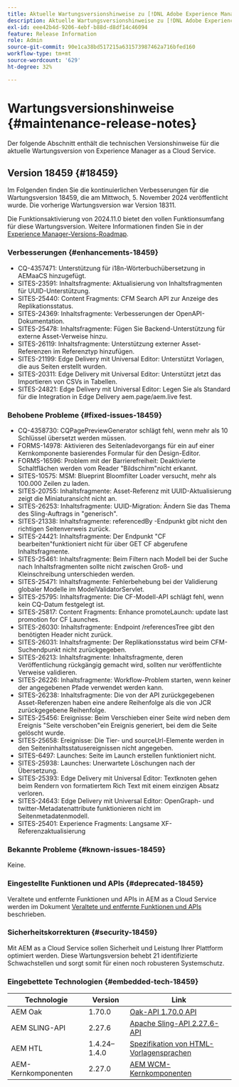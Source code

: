 ```yaml
---
title: Aktuelle Wartungsversionshinweise zu [!DNL Adobe Experience Manager] as a Cloud Service.
description: Aktuelle Wartungsversionshinweise zu [!DNL Adobe Experience Manager] as a Cloud Service.
exl-id: eee42b4d-9206-4ebf-b88d-d8df14c46094
feature: Release Information
role: Admin
source-git-commit: 90e1ca38bd517215a631573987462a716bfed160
workflow-type: tm+mt
source-wordcount: '629'
ht-degree: 32%

---
```



# Wartungsversionshinweise {#maintenance-release-notes}

Der folgende Abschnitt enthält die technischen Versionshinweise für die aktuelle Wartungsversion von Experience Manager as a Cloud Service.

## Version 18459 {#18459}

Im Folgenden finden Sie die kontinuierlichen Verbesserungen für die Wartungsversion 18459, die am Mittwoch, 5. November 2024 veröffentlicht wurde. Die vorherige Wartungsversion war Version 18311.

Die Funktionsaktivierung von 2024.11.0 bietet den vollen Funktionsumfang für diese Wartungsversion. Weitere Informationen finden Sie in der [Experience Manager-Versions-Roadmap](https://experienceleague.adobe.com/de/docs/experience-manager-release-information/aem-release-updates/update-releases-roadmap).

### Verbesserungen {#enhancements-18459}

* CQ-4357471: Unterstützung für i18n-Wörterbuchübersetzung in AEMaaCS hinzugefügt.
* SITES-23591: Inhaltsfragmente: Aktualisierung von Inhaltsfragmenten für UUID-Unterstützung.
* SITES-25440: Content Fragments: CFM Search API zur Anzeige des Replikationsstatus.
* SITES-24369: Inhaltsfragmente: Verbesserungen der OpenAPI-Dokumentation.
* SITES-25478: Inhaltsfragmente: Fügen Sie Backend-Unterstützung für externe Asset-Verweise hinzu.
* SITES-26119: Inhaltsfragmente: Unterstützung externer Asset-Referenzen im Referenztyp hinzufügen.
* SITES-21199: Edge Delivery mit Universal Editor: Unterstützt Vorlagen, die aus Seiten erstellt wurden.
* SITES-20311: Edge Delivery mit Universal Editor: Unterstützt jetzt das Importieren von CSVs in Tabellen.
* SITES-24821: Edge Delivery mit Universal Editor: Legen Sie als Standard für die Integration in Edge Delivery aem.page/aem.live fest.

### Behobene Probleme {#fixed-issues-18459}

* CQ-4358730: CQPagePreviewGenerator schlägt fehl, wenn mehr als 10 Schlüssel übersetzt werden müssen.
* FORMS-14978: Aktivieren des Seitenladevorgangs für ein auf einer Kernkomponente basierendes Formular für den Design-Editor.
* FORMS-16596: Problem mit der Barrierefreiheit: Deaktivierte Schaltflächen werden vom Reader &quot;Bildschirm&quot;nicht erkannt.
* SITES-10575: MSM: Blueprint Bloomfilter Loader versucht, mehr als 100.000 Zeilen zu laden.
* SITES-20755: Inhaltsfragmente: Asset-Referenz mit UUID-Aktualisierung zeigt die Miniaturansicht nicht an.
* SITES-26253: Inhaltsfragmente: UUID-Migration: Ändern Sie das Thema des Sling-Auftrags in &quot;generisch&quot;.
* SITES-21338: Inhaltsfragmente: referencedBy -Endpunkt gibt nicht den richtigen Seitenverweis zurück.
* SITES-24421: Inhaltsfragmente: Der Endpunkt &quot;CF bearbeiten&quot;funktioniert nicht für über GET CF abgerufene Inhaltsfragmente.
* SITES-25461: Inhaltsfragmente: Beim Filtern nach Modell bei der Suche nach Inhaltsfragmenten sollte nicht zwischen Groß- und Kleinschreibung unterschieden werden.
* SITES-25471: Inhaltsfragmente: Fehlerbehebung bei der Validierung globaler Modelle im ModelValidatorServlet.
* SITES-25795: Inhaltsfragmente: Die CF-Modell-API schlägt fehl, wenn kein CQ-Datum festgelegt ist.
* SITES-25817: Content Fragments: Enhance promoteLaunch: update last promotion for CF Launches.
* SITES-26030: Inhaltsfragmente: Endpoint /referencesTree gibt den benötigten Header nicht zurück.
* SITES-26031: Inhaltsfragmente: Der Replikationsstatus wird beim CFM-Suchendpunkt nicht zurückgegeben.
* SITES-26213: Inhaltsfragmente: Inhaltsfragmente, deren Veröffentlichung rückgängig gemacht wird, sollten nur veröffentlichte Verweise validieren.
* SITES-26226: Inhaltsfragmente: Workflow-Problem starten, wenn keiner der angegebenen Pfade verwendet werden kann.
* SITES-26238: Inhaltsfragmente: Die von der API zurückgegebenen Asset-Referenzen haben eine andere Reihenfolge als die von JCR zurückgegebene Reihenfolge.
* SITES-25456: Ereignisse: Beim Verschieben einer Seite wird neben dem Ereignis &quot;Seite verschoben&quot;ein Ereignis generiert, bei dem die Seite gelöscht wurde.
* SITES-25658: Ereignisse: Die Tier- und sourceUrl-Elemente werden in den Seiteninhaltsstatusereignissen nicht angegeben.
* SITES-6497: Launches: Seite im Launch erstellen funktioniert nicht.
* SITES-25938: Launches: Unerwartete Löschungen nach der Übersetzung.
* SITES-25393: Edge Delivery mit Universal Editor: Textknoten gehen beim Rendern von formatiertem Rich Text mit einem einzigen Absatz verloren.
* SITES-24643: Edge Delivery mit Universal Editor: OpenGraph- und twitter-Metadatenattribute funktionieren nicht im Seitenmetadatenmodell.
* SITES-25401: Experience Fragments: Langsame XF-Referenzaktualisierung


### Bekannte Probleme {#known-issues-18459}

Keine.

### Eingestellte Funktionen und APIs {#deprecated-18459}

Veraltete und entfernte Funktionen und APIs in AEM as a Cloud Service werden im Dokument [Veraltete und entfernte Funktionen und APIs](/help/release-notes/deprecated-removed-features.md) beschrieben.

### Sicherheitskorrekturen {#security-18459}

Mit AEM as a Cloud Service sollen Sicherheit und Leistung Ihrer Plattform optimiert werden. Diese Wartungsversion behebt 21 identifizierte Schwachstellen und sorgt somit für einen noch robusteren Systemschutz.

### Eingebettete Technologien {#embedded-tech-18459}

| Technologie | Version | Link |
|---|---|---|
| AEM Oak | 1.70.0 | [Oak-API 1.70.0 API](https://www.javadoc.io/doc/org.apache.jackrabbit/oak-api/1.70.0/index.html) |
| AEM SLING-API | 2.27.6 | [Apache Sling-API 2.27.6-API](https://www.javadoc.io/doc/org.apache.sling/org.apache.sling.api/latest/index.html) |
| AEM HTL | 1.4.24–1.4.0 | [Spezifikation von HTML-Vorlagensprachen](https://github.com/adobe/htl-spec) |
| AEM-Kernkomponenten | 2.27.0 | [AEM WCM-Kernkomponenten](https://github.com/adobe/aem-core-wcm-components) |

